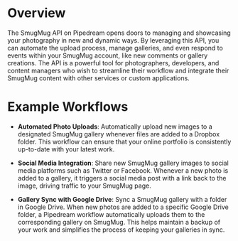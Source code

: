 # Overview

The SmugMug API on Pipedream opens doors to managing and showcasing your photography in new and dynamic ways. By leveraging this API, you can automate the upload process, manage galleries, and even respond to events within your SmugMug account, like new comments or gallery creations. The API is a powerful tool for photographers, developers, and content managers who wish to streamline their workflow and integrate their SmugMug content with other services or custom applications.

# Example Workflows

- **Automated Photo Uploads**: Automatically upload new images to a designated SmugMug gallery whenever files are added to a Dropbox folder. This workflow can ensure that your online portfolio is consistently up-to-date with your latest work.

- **Social Media Integration**: Share new SmugMug gallery images to social media platforms such as Twitter or Facebook. Whenever a new photo is added to a gallery, it triggers a social media post with a link back to the image, driving traffic to your SmugMug page.

- **Gallery Sync with Google Drive**: Sync a SmugMug gallery with a folder in Google Drive. When new photos are added to a specific Google Drive folder, a Pipedream workflow automatically uploads them to the corresponding gallery on SmugMug. This helps maintain a backup of your work and simplifies the process of keeping your galleries in sync.
